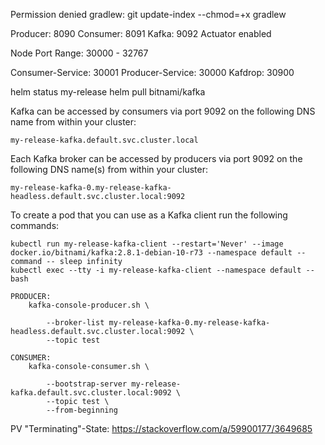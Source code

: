 Permission denied gradlew: git update-index --chmod=+x gradlew

Producer: 8090
Consumer: 8091
Kafka: 9092
Actuator enabled

Node Port Range: 30000 - 32767

Consumer-Service: 30001
Producer-Service: 30000
Kafdrop: 30900



helm status my-release
helm pull bitnami/kafka

Kafka can be accessed by consumers via port 9092 on the following DNS name from within your cluster:

    my-release-kafka.default.svc.cluster.local

Each Kafka broker can be accessed by producers via port 9092 on the following DNS name(s) from within your cluster:

    my-release-kafka-0.my-release-kafka-headless.default.svc.cluster.local:9092

To create a pod that you can use as a Kafka client run the following commands:

    kubectl run my-release-kafka-client --restart='Never' --image docker.io/bitnami/kafka:2.8.1-debian-10-r73 --namespace default --command -- sleep infinity
    kubectl exec --tty -i my-release-kafka-client --namespace default -- bash

    PRODUCER:
        kafka-console-producer.sh \

            --broker-list my-release-kafka-0.my-release-kafka-headless.default.svc.cluster.local:9092 \
            --topic test

    CONSUMER:
        kafka-console-consumer.sh \

            --bootstrap-server my-release-kafka.default.svc.cluster.local:9092 \
            --topic test \
            --from-beginning
			
			
PV "Terminating"-State: https://stackoverflow.com/a/59900177/3649685